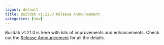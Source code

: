 ```yaml
---
layout: default
title: Buildah v1.21.0 Release Announcement
categories: [new]
---
```

Buildah v1.21.0 is here with lots of improvements and enhancements.  Check out the [Release Announcement](https://buildah.io/releases/2021/06/09/Buildah-version-v1.21.0.html) for all the details.
